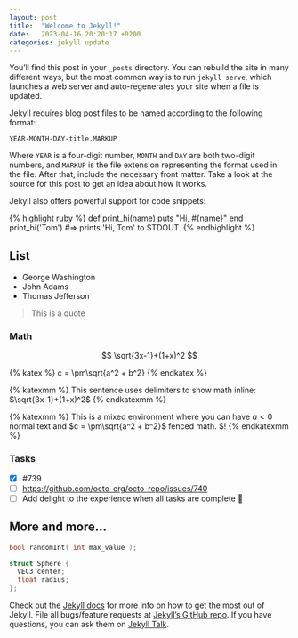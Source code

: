 ```yaml
---
layout: post
title:  "Welcome to Jekyll!"
date:   2023-04-16 20:20:17 +0200
categories: jekyll update
---
```

You’ll find this post in your `_posts` directory. You can rebuild the site in many different ways, but the most common way is to run `jekyll serve`, which launches a web server and auto-regenerates your site when a file is updated.

Jekyll requires blog post files to be named according to the following format:

`YEAR-MONTH-DAY-title.MARKUP`

Where `YEAR` is a four-digit number, `MONTH` and `DAY` are both two-digit numbers, and `MARKUP` is the file extension representing the format used in the file. After that, include the necessary front matter. Take a look at the source for this post to get an idea about how it works.

Jekyll also offers powerful support for code snippets:

{% highlight ruby %}
def print_hi(name)
  puts "Hi, #{name}"
end
print_hi('Tom')
#=> prints 'Hi, Tom' to STDOUT.
{% endhighlight %}

## List

- George Washington
- John Adams
- Thomas Jefferson

> This is a quote

### Math

$$ \sqrt{3x-1}+(1+x)^2 $$

{% katex %}
c = \pm\sqrt{a^2 + b^2}
{% endkatex %}

{% katexmm %}
This sentence uses delimiters to show math inline:  $\sqrt{3x-1}+(1+x)^2$
{% endkatexmm %}

{% katexmm %}
This is a mixed environment where you can have $a<0$ normal text and $c = \pm\sqrt{a^2 + b^2}$ fenced math. \$!
{% endkatexmm %}

### Tasks

- [x] #739
- [ ] https://github.com/octo-org/octo-repo/issues/740
- [ ] Add delight to the experience when all tasks are complete :tada:

## More and more...

```cpp
bool randomInt( int max_value );

struct Sphere {
  VEC3 center;
  float radius;
};

```

Check out the [Jekyll docs][jekyll-docs] for more info on how to get the most out of Jekyll. File all bugs/feature requests at [Jekyll’s GitHub repo][jekyll-gh]. If you have questions, you can ask them on [Jekyll Talk][jekyll-talk].

[jekyll-docs]: https://jekyllrb.com/docs/home
[jekyll-gh]:   https://github.com/jekyll/jekyll
[jekyll-talk]: https://talk.jekyllrb.com/
